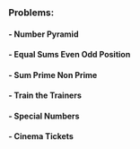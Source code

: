 ### Problems:

#### - Number Pyramid
#### - Equal Sums Even Odd Position
#### - Sum Prime Non Prime
#### - Train the Trainers
#### - Special Numbers
#### - Cinema Tickets